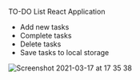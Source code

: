 TO-DO List React Application 
- Add new tasks
- Complete tasks
- Delete tasks 
- Save tasks to local storage


![Screenshot 2021-03-17 at 17 35 38](https://user-images.githubusercontent.com/32630123/111495820-6792c880-8748-11eb-8387-5d5431cc9cdc.png)
 
